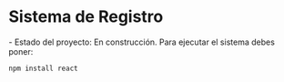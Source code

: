 <h1> Sistema de Registro</h1>
- Estado del proyecto: En construcción.
Para ejecutar el sistema debes poner:

```npm install react```
